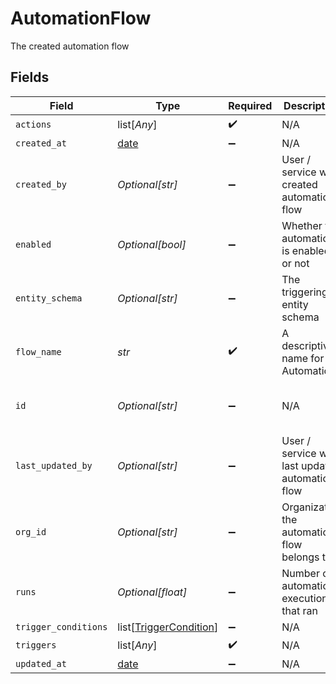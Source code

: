 # AutomationFlow

The created automation flow


## Fields

| Field                                                                | Type                                                                 | Required                                                             | Description                                                          | Example                                                              |
| -------------------------------------------------------------------- | -------------------------------------------------------------------- | -------------------------------------------------------------------- | -------------------------------------------------------------------- | -------------------------------------------------------------------- |
| `actions`                                                            | list[*Any*]                                                          | :heavy_check_mark:                                                   | N/A                                                                  |                                                                      |
| `created_at`                                                         | [date](https://docs.python.org/3/library/datetime.html#date-objects) | :heavy_minus_sign:                                                   | N/A                                                                  |                                                                      |
| `created_by`                                                         | *Optional[str]*                                                      | :heavy_minus_sign:                                                   | User / service who created automation flow                           | user:123                                                             |
| `enabled`                                                            | *Optional[bool]*                                                     | :heavy_minus_sign:                                                   | Whether the automation is enabled or not                             |                                                                      |
| `entity_schema`                                                      | *Optional[str]*                                                      | :heavy_minus_sign:                                                   | The triggering entity schema                                         | submission                                                           |
| `flow_name`                                                          | *str*                                                                | :heavy_check_mark:                                                   | A descriptive name for the Automation                                | Handle contact form                                                  |
| `id`                                                                 | *Optional[str]*                                                      | :heavy_minus_sign:                                                   | N/A                                                                  | 7791b04a-16d2-44a2-9af9-2d59c25c512f                                 |
| `last_updated_by`                                                    | *Optional[str]*                                                      | :heavy_minus_sign:                                                   | User / service who last updated automation flow                      | user:123                                                             |
| `org_id`                                                             | *Optional[str]*                                                      | :heavy_minus_sign:                                                   | Organization the automation flow belongs to                          | 123                                                                  |
| `runs`                                                               | *Optional[float]*                                                    | :heavy_minus_sign:                                                   | Number of automation executions that ran                             | 7                                                                    |
| `trigger_conditions`                                                 | list[[TriggerCondition](../../models/shared/triggercondition.md)]    | :heavy_minus_sign:                                                   | N/A                                                                  |                                                                      |
| `triggers`                                                           | list[*Any*]                                                          | :heavy_check_mark:                                                   | N/A                                                                  |                                                                      |
| `updated_at`                                                         | [date](https://docs.python.org/3/library/datetime.html#date-objects) | :heavy_minus_sign:                                                   | N/A                                                                  |                                                                      |